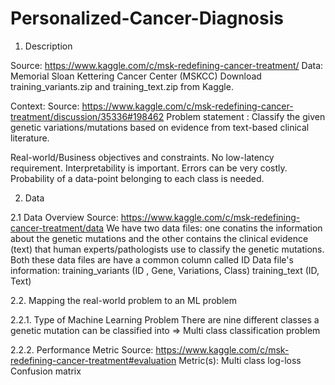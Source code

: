# Personalized-Cancer-Diagnosis

1. Description

Source: https://www.kaggle.com/c/msk-redefining-cancer-treatment/
Data: Memorial Sloan Kettering Cancer Center (MSKCC)
Download training_variants.zip and training_text.zip from Kaggle.

Context:
Source: https://www.kaggle.com/c/msk-redefining-cancer-treatment/discussion/35336#198462
Problem statement : 
Classify the given genetic variations/mutations based on evidence from text-based clinical literature.

Real-world/Business objectives and constraints.
No low-latency requirement.
Interpretability is important.
Errors can be very costly.
Probability of a data-point belonging to each class is needed.

2. Data

 2.1 Data Overview
Source: https://www.kaggle.com/c/msk-redefining-cancer-treatment/data
We have two data files: one conatins the information about the genetic mutations and the other contains the clinical evidence (text) that human experts/pathologists use to classify the genetic mutations.
Both these data files are have a common column called ID
Data file's information:
training_variants (ID , Gene, Variations, Class)
training_text (ID, Text)

2.2. Mapping the real-world problem to an ML problem

2.2.1. Type of Machine Learning Problem
There are nine different classes a genetic mutation can be classified into => Multi class classification problem

2.2.2. Performance Metric
Source: https://www.kaggle.com/c/msk-redefining-cancer-treatment#evaluation
Metric(s):
Multi class log-loss
Confusion matrix

